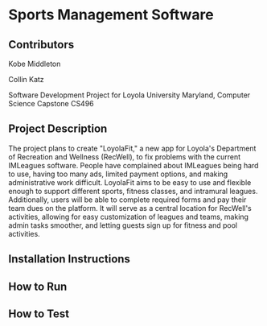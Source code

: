 # Sports Management Software

## Contributors
Kobe Middleton

Collin Katz

Software Development Project for Loyola University Maryland, Computer Science Capstone CS496

## Project Description
The project plans to create "LoyolaFit," a new app for Loyola's Department of Recreation and Wellness (RecWell), to fix problems with the current IMLeagues software. People have complained about IMLeagues being hard to use, having too many ads, limited payment options, and making administrative work difficult. LoyolaFit aims to be easy to use and flexible enough to support different sports, fitness classes, and intramural leagues. Additionally, users will be able to complete required forms and pay their team dues on the platform. It will serve as a central location for RecWell's activities, allowing for easy customization of leagues and teams, making admin tasks smoother, and letting guests sign up for fitness and pool activities.

## Installation Instructions

## How to Run

## How to Test
